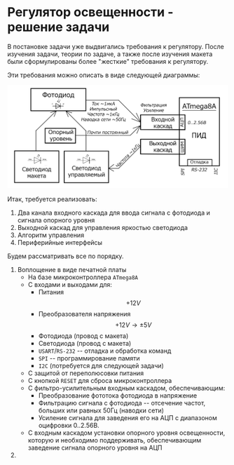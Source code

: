 # Регулятор освещенности - решение задачи

В постановке задачи уже выдвигались требования к регулятору. После изучения задачи, теории по задаче, а также после изучения макета были сформулированы более "жесткие" требования к регулятору.

Эти требования можно описать в виде следующей диаграммы:

![Требования к регулятору](/img/act-photo-problem-diagram.png)

Итак, требуется реализовать:

1. Два канала входного каскада для ввода сигнала с фотодиода и сигнала опорного уровня
2. Выходной каскад для управления яркостью светодиода
3. Алгоритм управления
4. Периферийные интерфейсы

Будем рассматривать все по порядку.

1. Воплощение в виде печатной платы
    * На базе микроконтроллера `ATmega8A`
    * С входами и выходами для:
        - Питания $$+12V$$
        - Преобразователя напряжения $$+12V \rightarrow \pm5V$$
        - Фотодиода (провод с макета)
        - Светодиода (провод с макета)
        - `USART`/`RS-232` -- отладка и обработка команд
        - `SPI` -- программирование памяти
        - `I2C` (потребуется для следующей задачи)
    * С защитой от переполюсовки питания
    * С кнопкой `RESET` для сброса микроконтроллера
    * С фильтро-усилительным входным каскадом, обеспечивающим:
        - Преобразование фототока фотодиода в напряжение
        - Фильтрацию сигнала с фотодиода -- отсечение частот, больших или равных 50Гц (наводки сети)
        - Усиление сигнала для заведения его на АЦП с диапазоном оцифровки 0..2.56В.
    * С входным каскадом установки опорного уровня освещенности, которую и необходимо поддерживать, обеспечивающим заведение сигнала опорного уровня на АЦП
2. 